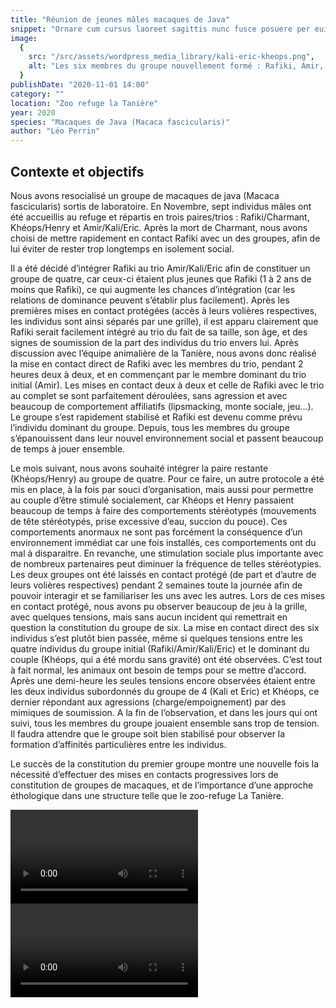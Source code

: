 ```yaml
---
title: "Réunion de jeunes mâles macaques de Java"
snippet: "Ornare cum cursus laoreet sagittis nunc fusce posuere per euismod dis vehicula a, semper fames lacus maecenas dictumst pulvinar neque enim non potenti. Torquent hac sociosqu eleifend potenti."
image:
  {
    src: "/src/assets/wordpress_media_library/kali-eric-kheops.png",
    alt: "Les six membres du groupe nouvellement formé : Rafiki, Amir, Kali, Eric, Khéops et Henry.",
  }
publishDate: "2020-11-01 14:00"
category: ""
location: "Zoo refuge la Tanière"
year: 2020
species: "Macaques de Java (Macaca fascicularis)"
author: "Léo Perrin"
---
```


## Contexte et objectifs

Nous avons resocialisé un groupe de macaques de java (Macaca fascicularis) sortis de laboratoire. En Novembre, sept individus mâles ont été accueillis au refuge et répartis en trois paires/trios : Rafiki/Charmant, Khéops/Henry et Amir/Kali/Eric. Après la mort de Charmant, nous avons choisi de mettre rapidement en contact Rafiki avec un des groupes, afin de lui éviter de rester trop longtemps en isolement social.

Il a été décidé d’intégrer Rafiki au trio Amir/Kali/Eric afin de constituer un groupe de quatre, car ceux-ci étaient plus jeunes que Rafiki (1 à 2 ans de moins que Rafiki), ce qui augmente les chances d’intégration (car les relations de dominance peuvent s’établir plus facilement). Après les premières mises en contact protégées (accès à leurs volières respectives, les individus sont ainsi séparés par une grille), il est apparu clairement que Rafiki serait facilement intégré au trio du fait de sa taille, son âge, et des signes de soumission de la part des individus du trio envers lui. Après discussion avec l’équipe animalière de la Tanière, nous avons donc réalisé la mise en contact direct de Rafiki avec les membres du trio, pendant 2 heures deux à deux, et en commençant par le membre dominant du trio initial (Amir). Les mises en contact deux à deux et celle de Rafiki avec le trio au complet se sont parfaitement déroulées, sans agression et avec beaucoup de comportement affiliatifs (lipsmacking, monte sociale, jeu…). Le groupe s’est rapidement stabilisé et Rafiki est devenu comme prévu l’individu dominant du groupe. Depuis, tous les membres du groupe s’épanouissent dans leur nouvel environnement social et passent beaucoup de temps à jouer ensemble.

Le mois suivant, nous avons souhaité intégrer la paire restante (Khéops/Henry) au groupe de quatre. Pour ce faire, un autre protocole a été mis en place, à la fois par souci d’organisation, mais aussi pour permettre au couple d’être stimulé socialement, car Khéops et Henry passaient beaucoup de temps à faire des comportements stéréotypés (mouvements de tête stéréotypés, prise excessive d’eau, succion du pouce). Ces comportements anormaux ne sont pas forcément la conséquence d’un environnement immédiat car une fois installés, ces comportements ont du mal à disparaitre. En revanche, une stimulation sociale plus importante avec de nombreux partenaires peut diminuer la fréquence de telles stéréotypies. Les deux groupes ont été laissés en contact protégé (de part et d’autre de leurs volières respectives) pendant 2 semaines toute la journée afin de pouvoir interagir et se familiariser les uns avec les autres. Lors de ces mises en contact protégé, nous avons pu observer beaucoup de jeu à la grille, avec quelques tensions, mais sans aucun incident qui remettrait en question la constitution du groupe de six. La mise en contact direct des six individus s’est plutôt bien passée, même si quelques tensions entre les quatre individus du groupe initial (Rafiki/Amir/Kali/Eric) et le dominant du couple (Khéops, qui a été mordu sans gravité) ont été observées. C’est tout à fait normal, les animaux ont besoin de temps pour se mettre d’accord. Après une demi-heure les seules tensions encore observées étaient entre les deux individus subordonnés du groupe de 4 (Kali et Eric) et Khéops, ce dernier répondant aux agressions (charge/empoignement) par des mimiques de soumission. A la fin de l’observation, et dans les jours qui ont suivi, tous les membres du groupe jouaient ensemble sans trop de tension. Il faudra attendre que le groupe soit bien stabilisé pour observer la formation d’affinités particulières entre les individus.

Le succès de la constitution du premier groupe montre une nouvelle fois la nécessité d’effectuer des mises en contacts progressives lors de constitution de groupes de macaques, et de l’importance d’une approche éthologique dans une structure telle que le zoo-refuge La Tanière.

<video controls src="/src/assets/wordpress_media_library/VID_20210107_143156.mp4"></video>
<video controls src="/src/assets/wordpress_media_library/kali-eric-kheops.mp4"></video>
